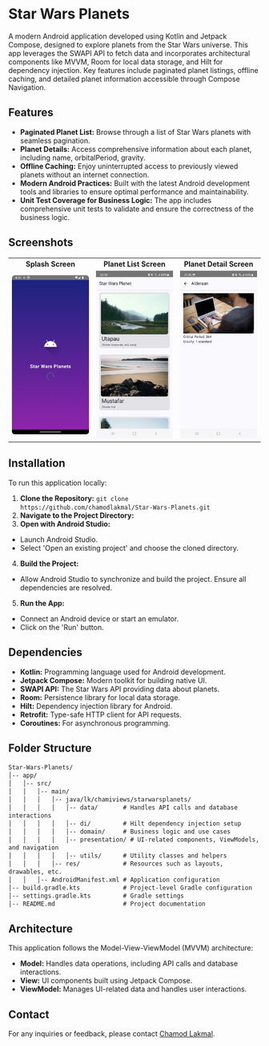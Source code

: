 
# Star Wars Planets

A modern Android application developed using Kotlin and Jetpack Compose, designed to explore planets from the Star Wars universe. This app leverages the SWAPI API to fetch data and incorporates architectural components like MVVM, Room for local data storage, and Hilt for dependency injection. Key features include paginated planet listings, offline caching, and detailed planet information accessible through Compose Navigation.

## Features

- **Paginated Planet List:** Browse through a list of Star Wars planets with seamless pagination.
- **Planet Details:** Access comprehensive information about each planet, including name, orbitalPeriod, gravity.
- **Offline Caching:** Enjoy uninterrupted access to previously viewed planets without an internet connection.
- **Modern Android Practices:** Built with the latest Android development tools and libraries to ensure optimal performance and maintainability.
- **Unit Test Coverage for Business Logic:** The app includes comprehensive unit tests to validate and ensure the correctness of the business logic.

## Screenshots

<table>
  <tr>
    <th align="center"><b>Splash Screen</b></th>
    <th align="center"><b>Planet List Screen</b></th>
    <th align="center"><b>Planet Detail Screen</b></th>
  </tr>
  <tr>
    <td><img src="https://github.com/chamodlakmal/Star-Wars-Planets/blob/main/screenshots/Splash%20Screen.png" width="400"></td>
    <td><img src="https://github.com/chamodlakmal/Star-Wars-Planets/blob/main/screenshots/Planet%20List.jpg" width="400"></td>
    <td><img src="https://github.com/chamodlakmal/Star-Wars-Planets/blob/main/screenshots/Planet%20Detail.jpg" width="400"></td>
  </tr>
</table>

## Installation

To run this application locally:

1. **Clone the Repository:** ```git clone https://github.com/chamodlakmal/Star-Wars-Planets.git```
2. **Navigate to the Project Directory:**
3. **Open with Android Studio:**
- Launch Android Studio.
- Select 'Open an existing project' and choose the cloned directory.
4. **Build the Project:**
- Allow Android Studio to synchronize and build the project. Ensure all dependencies are resolved.
5. **Run the App:**
- Connect an Android device or start an emulator.
- Click on the 'Run' button.

## Dependencies

- **Kotlin:** Programming language used for Android development.
- **Jetpack Compose:** Modern toolkit for building native UI.
- **SWAPI API:** The Star Wars API providing data about planets.
- **Room:** Persistence library for local data storage.
- **Hilt:** Dependency injection library for Android.
- **Retrofit:** Type-safe HTTP client for API requests.
- **Coroutines:** For asynchronous programming.

## Folder Structure
```
Star-Wars-Planets/
│-- app/
│   │-- src/
│   │   │-- main/
│   │   │   │-- java/lk/chamiviews/starwarsplanets/
│   │   │   │   │-- data/       # Handles API calls and database interactions
│   │   │   │   │-- di/         # Hilt dependency injection setup
│   │   │   │   │-- domain/     # Business logic and use cases
│   │   │   │   │-- presentation/ # UI-related components, ViewModels, and navigation
│   │   │   │   │-- utils/      # Utility classes and helpers
│   │   │   │-- res/            # Resources such as layouts, drawables, etc.
│   │   │-- AndroidManifest.xml # Application configuration
│-- build.gradle.kts            # Project-level Gradle configuration
│-- settings.gradle.kts         # Gradle settings
│-- README.md                   # Project documentation
```

## Architecture

This application follows the Model-View-ViewModel (MVVM) architecture:

- **Model:** Handles data operations, including API calls and database interactions.
- **View:** UI components built using Jetpack Compose.
- **ViewModel:** Manages UI-related data and handles user interactions.

## Contact

For any inquiries or feedback, please contact [Chamod Lakmal](https://github.com/chamodlakmal).

